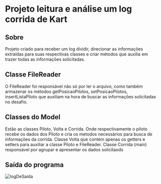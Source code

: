 # Projeto leitura e análise um log corrida de Kart
## Sobre
Projeto criado para receber um log dividir, direcionar as informações extraídas para suas respectivas classes e criar métodos que auxilia em trazer todas as informações solicitadas.

## Classe FileReader
 O FileReader foi responsável não só por ler o arquivo, como também armazenar os métodos getPosicaoPilotos, setPosicaoPilotos, insertListaPiloto que auxiliam na hora de buscar as informações solicitadas no desafio.

## Classes do Model 
Estão as classes Piloto, Volta e Corrida.
Onde respectivamente o piloto recebe os dados dos Piloto e cria os metodos necessários para busca de informações da corrida.
Classe Volta que contém apenas os getters e setters para auxiliar a classe Piloto e FileReader.
Classe Corrida (main) responsável por agrupar e apresentar os dados solicitaods 

## Saída do programa


![logDeSaída](https://github.com/Duhzera/GrupoCriarChallenge/assets/96965856/c9ab60be-0562-4eb7-ac8f-cb5c868117a2)
